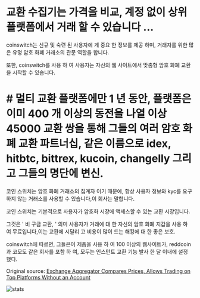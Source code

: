 # 교환 수집기는 가격을 비교, 계정 없이 상위 플랫폼에서 거래 할 수 있습니다 ...

coinswitch는 신규 및 숙련 된 사용자에 게 중요 한 정보를 제공 하며, 거래자를 위한 많은 유명 암호 화폐 거래소의 관문 역할을 합니다.

또한, coinswitch를 사용 하 여 사용자는 자신의 웹 사이트에서 맞춤형 암호 화폐 교환을 시작할 수 있습니다.

# # 멀티 교환 플랫폼에만 1 년 동안, 플랫폼은 이미 400 개 이상의 동전을 나열 이상 45000 교환 쌍을 통해 그들의 여러 암호 화폐 교환 파트너십, 같은 이름으로 idex, hitbtc, bittrex, kucoin, changelly 그리고 그들의 명단에 변신.

코인 스위치는 암호 화폐 거래소의 집계자 이기 때문에, 항상 사용자 정보와 kyc를 요구 하지 않는 거래소를 사용할 수 있습니다,이 회사는 말합니다.

코인 스위치는 기본적으로 사용자가 암호화 시장에 액세스할 수 있는 교환 시장입니다.

그것은 ' 비 구금 교환, ' 의미 사용자가 거래에 대 한 자신의 암호 화폐 지갑을 사용 하 여 무료입니다,이는 교환에 시달리 고 비용이 많이 드는 해킹에 대 한 좋은 보호.

coinswitch에 따르면, 그들은이 제품을 사용 하 여 100 이상의 웹사이트가, reddcoin과 코모도 같은 회사를 포함 하 여, 모두는 인스턴트 교환 기능 발사 한 달 이내에 설정 했다.

Original source: [Exchange Aggregator Compares Prices, Allows Trading on Top Platforms Without an Account](https://cointelegraph.com/news/exchange-aggregator-compares-prices-allows-trading-on-top-platforms-without-an-account)

![stats](https://c.statcounter.com/11760860/0/a89fa40b/1/ "stats")